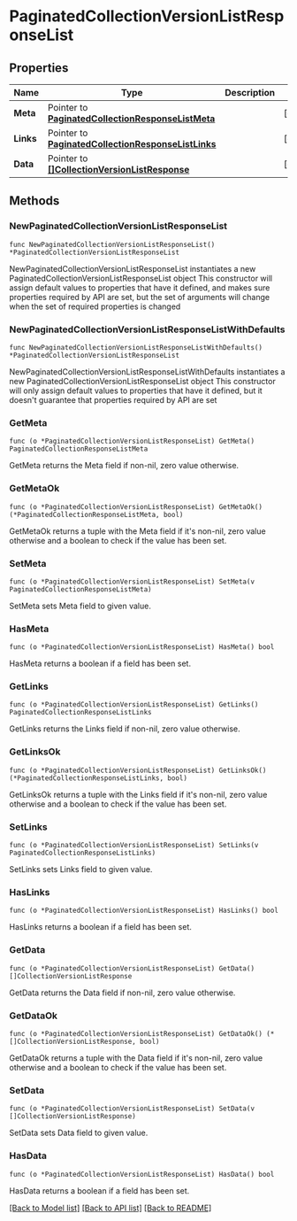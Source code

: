 # PaginatedCollectionVersionListResponseList

## Properties

Name | Type | Description | Notes
------------ | ------------- | ------------- | -------------
**Meta** | Pointer to [**PaginatedCollectionResponseListMeta**](PaginatedCollectionResponseListMeta.md) |  | [optional] 
**Links** | Pointer to [**PaginatedCollectionResponseListLinks**](PaginatedCollectionResponseListLinks.md) |  | [optional] 
**Data** | Pointer to [**[]CollectionVersionListResponse**](CollectionVersionListResponse.md) |  | [optional] 

## Methods

### NewPaginatedCollectionVersionListResponseList

`func NewPaginatedCollectionVersionListResponseList() *PaginatedCollectionVersionListResponseList`

NewPaginatedCollectionVersionListResponseList instantiates a new PaginatedCollectionVersionListResponseList object
This constructor will assign default values to properties that have it defined,
and makes sure properties required by API are set, but the set of arguments
will change when the set of required properties is changed

### NewPaginatedCollectionVersionListResponseListWithDefaults

`func NewPaginatedCollectionVersionListResponseListWithDefaults() *PaginatedCollectionVersionListResponseList`

NewPaginatedCollectionVersionListResponseListWithDefaults instantiates a new PaginatedCollectionVersionListResponseList object
This constructor will only assign default values to properties that have it defined,
but it doesn't guarantee that properties required by API are set

### GetMeta

`func (o *PaginatedCollectionVersionListResponseList) GetMeta() PaginatedCollectionResponseListMeta`

GetMeta returns the Meta field if non-nil, zero value otherwise.

### GetMetaOk

`func (o *PaginatedCollectionVersionListResponseList) GetMetaOk() (*PaginatedCollectionResponseListMeta, bool)`

GetMetaOk returns a tuple with the Meta field if it's non-nil, zero value otherwise
and a boolean to check if the value has been set.

### SetMeta

`func (o *PaginatedCollectionVersionListResponseList) SetMeta(v PaginatedCollectionResponseListMeta)`

SetMeta sets Meta field to given value.

### HasMeta

`func (o *PaginatedCollectionVersionListResponseList) HasMeta() bool`

HasMeta returns a boolean if a field has been set.

### GetLinks

`func (o *PaginatedCollectionVersionListResponseList) GetLinks() PaginatedCollectionResponseListLinks`

GetLinks returns the Links field if non-nil, zero value otherwise.

### GetLinksOk

`func (o *PaginatedCollectionVersionListResponseList) GetLinksOk() (*PaginatedCollectionResponseListLinks, bool)`

GetLinksOk returns a tuple with the Links field if it's non-nil, zero value otherwise
and a boolean to check if the value has been set.

### SetLinks

`func (o *PaginatedCollectionVersionListResponseList) SetLinks(v PaginatedCollectionResponseListLinks)`

SetLinks sets Links field to given value.

### HasLinks

`func (o *PaginatedCollectionVersionListResponseList) HasLinks() bool`

HasLinks returns a boolean if a field has been set.

### GetData

`func (o *PaginatedCollectionVersionListResponseList) GetData() []CollectionVersionListResponse`

GetData returns the Data field if non-nil, zero value otherwise.

### GetDataOk

`func (o *PaginatedCollectionVersionListResponseList) GetDataOk() (*[]CollectionVersionListResponse, bool)`

GetDataOk returns a tuple with the Data field if it's non-nil, zero value otherwise
and a boolean to check if the value has been set.

### SetData

`func (o *PaginatedCollectionVersionListResponseList) SetData(v []CollectionVersionListResponse)`

SetData sets Data field to given value.

### HasData

`func (o *PaginatedCollectionVersionListResponseList) HasData() bool`

HasData returns a boolean if a field has been set.


[[Back to Model list]](../README.md#documentation-for-models) [[Back to API list]](../README.md#documentation-for-api-endpoints) [[Back to README]](../README.md)


